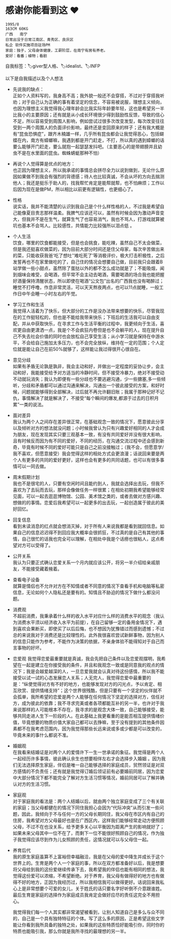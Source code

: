 #  感谢你能看到这 ♥️ 

    1995/8
    163CM 60KG
    广西   南宁 
    日常出没于日常江南区、青秀区、良庆区
    私企 软件实施项目驻场PM
    家庭：独子，父母身体健康，工薪阶层，在南宁有房有养老。
    爱好：看番；植物；看剧

自我标签：🏷️giver型人格、🏷️idealist、🏷️INFP

以下是自我描述以及个人想法 

 *  先说我的缺点：  
   正如个人资料写的，我身高不高；我外貌一般还不会穿搭，不过对于穿搭我听劝；对于自己认为正确的事有着坚定的信念，不容易被说服，理想主义倾向，也因为理想主义我觉得我心理年龄会比我实际年龄要年轻，这也是希望另一半比我小的主要原因；还有就是从小成长环境很少得到鼓励性反馈，导致的信心不足，所以容易受到周围人影响，例如尝试过很多次改变发型，每次改变往往受到一两个周围人的负面评价影响，最终还是变回原来的样子；还有我大概是有“昆虫恐惧症”，跟齐木楠雄一样，几乎所有昆虫都会让我觉得恶心，包括蝴蝶在内，南方有蟑螂嘛，我遇到都是开门赶走，不打，所以真的遇到蟑螂的话要么能够开门赶走，要么就抱一起瑟瑟发抖吧。（主要恶心的是带翅膀并且幼虫不是在水里面的昆虫。蜘蛛蜻蜓那种不怕）

*  再说个人觉得算是优点的地方：  
   也正因为理想主义，所以我承诺的事情总会拼尽全力以说到做到，无论什么原因如果做不到我会有强烈的背德感；待人也比较真诚，不会从坏的方向去揣测他人；我还是挺乐于助人的，找我帮忙肯定是能帮就帮，也不怕麻烦；工作以后因为现在是做PM，所以相比以前更有逻辑性，也更细心了。

*  性格  
   说实话，我并不能清楚的认识到我自己是个什么样性格的人，不过我是希望自己能像夏目贵志那样温柔。我脾气应该还可以，虽然有时候会因为激动声音变大，但我并不是在生气，就算生气了也容易消气，我也不骂人，打游戏就算被坑也基本不会骂人。比较感性，共情能力比较强所以泪点低 。
 
 *  个人生活  
   饮食，哪里的饮食都能接受，但是也会挑食，能吃辣，虽然自己不太会做菜，但是我还挺喜欢做菜的，因为目前大部分时间还是住父母家，每次辛苦做出来的菜，只能收获我爸‘吃了想吐’‘难吃死了’等消极评价，极大打击积极性，之后发誓再也不在家里做吃的了，自己住的情况会想要自己做，目前我只会跟着B站学做一些小甜点，虽然除了蛋挞以外的都不怎么成功就是了；不能吸烟，闻到烟味会难受，会喝酒，但平常不会主动去喝酒，需要喝酒的场合我也能把握好酒量保持清醒状态，所以即使在喝酒“公文包”出名的广西我也没有喝醉过；睡觉不打呼噜，作息非常灵活，可以天天熬夜两点，也可以11点就睡，一般工作日中午会睡一小时左右的午觉。
 
*  学习工作和生活  
   我觉得人活着为了快乐，但大部分的工作是没办法带来想要的快乐，尽管我现在的工作挺轻松的，但也是不能给我带来快乐；下班后的生活我可以自由支配，并从中获取快乐，在寻求工作与生活平衡的过程中，我更倾向于生活，喜欢更自由更潇洒一点，我是个不会疯狂内卷但是也不会躺平的人，现在提升自己不失去社会价值的同时也会放松自己享受生活；从小学习就是保持在中游水平，不会给自己施加太多压力，也不会完全放纵，维持在一定的范围；个人定位就是能让自己在前50%就够了，这样能让我过得很开心很自在。
 
*  意见分歧  
   如果有矛盾无论孰是孰非，我会主动和好，并做出一定程度的妥协让步，会主动和好，我能接受给予对方适当的冷静时间，但不接受冷暴力，绝对不接受动不动就玩消失；我认为即便有一些分歧也不要逃避沟通，少一些搪塞,多一些倾听，分歧和矛盾都可以通过沟通来解决，沟通出一个彼此接受的方案，和好时候，问题就能够得到全部解决，过后就不再允许翻旧账；我属于那种记好不记仇，事情解决了就是解决了，不接受“每个瞬间的爆发,都源于过去的日积月累”一类的说法。

* 面对差异  
   我认为两个人之间存在差异很正常，在基础观念一致的情况下，愿意彼此分享以及倾听对方的想法就没问题；小时候我曾认为只有兴趣爱好相同的人才会成为朋友，现在发现其实只要三观基本一致，有没有共同爱好并没有很大影响，且有时候反而因为有不同的爱好，不同的经历，在沟通交流过程中还会感到新奇，毕竟有时候不同的爱好可能只是自己之前没接触过；（我不会，但愿意学/我不喜欢，但愿意接受）我会觉得这样的相处方式会更浪漫；话说回来要是两个人有更多的共同的爱好更好，这样也会有更多的共同话题，也可以有很多事情可以一同去做。

*  周末假期计划  
   我也不是很宅的人，只要有空闲时间且能约到人，我就会选择出去玩，但我不喜欢为了去玩而去玩，那样会像做任务一样很累；在相处初期我希望能够经常见面，可以一起去逛逛博物馆、公园、美术馆之类的，或者去做对方感兴趣、想做的的事情。恋爱后我希望可以一起更多的出去玩，一起创造属于彼此的美好回忆。

*  回复信息  
   看到未读消息的红点就会想消灭掉，对于所有人来说我都是看到就回信息。如果自己的信息迟迟得不到回应我大概率会很抓狂，不过真的是自己有其他的事情，自己很忙的话我也完全可以理解，在相处中我是个话痨也很粘人，这点希望对方可以受得了。

*  公开关系  
   我认为只要正式确认恋爱关系一个月内就应该公开，将另一半介绍给亲戚朋友，不能接受藏着掖着。

*  查看电子设备  
   就算是情侣也不允许对方在不知情或者不同意的情况下查看手机和电脑等私密信息，无论如何个人隐私还是要有的。知情且不胁迫的情况下做什么都没问题。

*  消费观  
   不超前消费，我秉承着什么样的收入水平对应什么样的消费水平的观念（我认为消费水平须以经济收入水平为前提），在自己留够一定的备用金情况下，遇到喜欢会果断买，即使买了以后后悔，也不想因为犹豫错过而感到遗憾；不过总的来说我对于消费还是比较理性的。此外我很喜欢尝试新鲜事物，因为别人的信息只能作为参考，不能作为决策的依据，不亲身体验不能得知对于自己而言事物的好坏。


 *  恋爱观
   我觉得恋爱最重要就是真诚，我会先把自己条件以及恋爱观摆明，我希望在一起是建立在你接受我的条件，并且和我观念一致或是同意我的观点的情况下；我是会越爱越深的人，一旦恋爱我就会认真对待这份感情，所以我不能接受以试一试的心态发展恋人关系；人无完人，我觉得恋爱中最重要的是：“纵使觉得对方有不好的地方，也能够发现对方的闪光点，予以肯定、相互欣赏、提供情绪支持”；这个世界很残酷，但是只要有一个坚定的伙伴就不会孤单，我所希望的恋爱是两个人能够在任何情况下坚定的选择对方，信任对方，成为彼此的依靠；我不寻求完美或者各项都能互补的另一半，也许对于我来说那样的人可能根本不存在，我寻求的是观念大体一致，自己能够接受，能够共同走进人生下一阶段的人。在此基础上我更看重的是能否相互提供情绪价值，毕竟想要的物质价值大家自己都可以去挣嘛，至于没有提到的其他条件因素都不在我考虑范围内，因为我觉得那些长远来说或多或少都是可以改变的，毕竟未来的事什么都说不准。


 *  婚姻观  
   在我看来结婚证是对两个人的爱情许下一生一世承诺的象征。我觉得是两个人一起经历许多事情，彼此确认余生也想要相伴左右才会选择步入婚姻 。因为我们无法选择原生家庭，伴侣是唯一自己能够选择的家庭成员，贸然领证是对双方感情的不负责任；还有就是我觉得订婚后领证前有必要婚前同居，因为恋爱中大部分情况下都不能完全了解对方生活习惯等情况，婚前同居可以了解并确认对方的生活习惯。

 *  家庭观  
   对于家庭我的看法是：两个人结婚以后，就由两个独立家庭变成了三个有关联的家庭；当父母都健在的情况下同住我担心会因为“代际冲突”从而引发一些问题，因此，我倾向于不与任何一方的父母长期同住，我父母在市区内有自己的住房，我希望对方父母最好也是在广西区内，这样我们能够经常走动方便照顾父母，不过不在也没关系，给予更多关心以平衡因为距离产生的影响就好了；如果未来父母其中一位不在了，而剩下一位不能很好照顾自己的情况，作为独子我觉得应该尽到作为儿女照顾的责任，这情况就可以与父母住一起。

*  养育后代  
   我的原生家庭虽算不上富裕但幸福融洽，我是在父母的爱中降生并成长于这个世界上的。生育是两个人一个家庭的事，所以在双方都准备好以后，我是想要将父母给到我的这份爱继续传承下去，我希望我的伴侣也能有相同的想法，我觉得这份爱可以浓缩，不希望断绝。对于养育，我父母有做得好的地方也有做得不好的地方，正因为我经历过，所以我相信我可以做得更好。话说回来我私心上是非常想要个可爱的女儿，关于姓氏的话只要名字好听倒不介意跟谁姓。最后生育是家庭的选择作为家庭成员我肯定会做好应尽的责任这完全不用担心。

   我觉得我们每一个人其实都非常渴望被看到，让别人知道自己是多么与众不同的，自己是一个具有独特特征的个体。写了这么多的原因，正是希望这些文字能让你看到我所具备的独特之处，如果我的这些特质恰好能吸引你，同时你的特质也能吸引我，那么你就是我所寻找的最理想的另一半。
